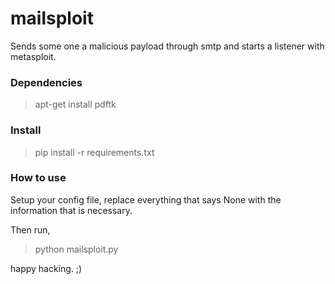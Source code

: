 # mailsploit
Sends some one a malicious payload through smtp and starts a listener with metasploit.

### Dependencies

> apt-get install pdftk

### Install

> pip install -r requirements.txt

### How to use

Setup your config file, replace everything that says None with the information that is necessary.

Then run,

> python mailsploit.py


happy hacking. ;)

